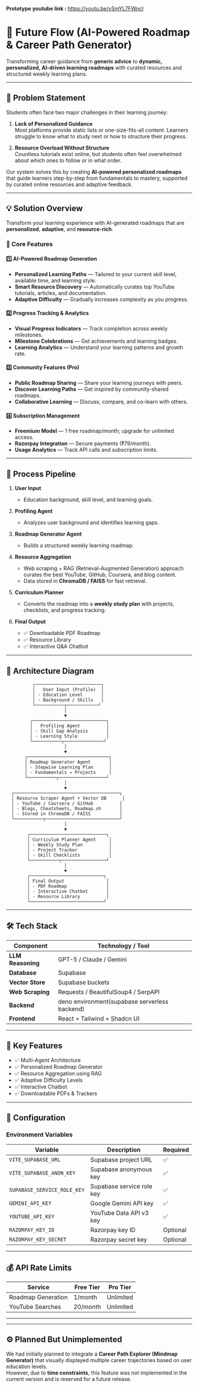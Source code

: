 **Prototype youtube link :**   https://youtu.be/vSmYL7FWncI


# 🚀 Future Flow (AI-Powered Roadmap & Career Path Generator)

Transforming career guidance from **generic advice** to **dynamic, personalized, AI-driven learning roadmaps** with curated resources and structured weekly learning plans.

---

## 🧠 Problem Statement

Students often face two major challenges in their learning journey:

1. **Lack of Personalized Guidance**  
   Most platforms provide static lists or one-size-fits-all content. Learners struggle to know what to study next or how to structure their progress.

2. **Resource Overload Without Structure**  
   Countless tutorials exist online, but students often feel overwhelmed about which ones to follow or in what order.

Our system solves this by creating **AI-powered personalized roadmaps** that guide learners step-by-step from fundamentals to mastery, supported by curated online resources and adaptive feedback.

---

## 💡 Solution Overview

Transform your learning experience with AI-generated roadmaps that are **personalized**, **adaptive**, and **resource-rich**.

### 🧭 Core Features

#### 1️⃣ AI-Powered Roadmap Generation
- **Personalized Learning Paths** — Tailored to your current skill level, available time, and learning style.  
- **Smart Resource Discovery** — Automatically curates top YouTube tutorials, articles, and documentation.  
- **Adaptive Difficulty** — Gradually increases complexity as you progress.

#### 2️⃣ Progress Tracking & Analytics
- **Visual Progress Indicators** — Track completion across weekly milestones.  
- **Milestone Celebrations** — Get achievements and learning badges.  
- **Learning Analytics** — Understand your learning patterns and growth rate.

#### 3️⃣ Community Features (Pro)
- **Public Roadmap Sharing** — Share your learning journeys with peers.  
- **Discover Learning Paths** — Get inspired by community-shared roadmaps.  
- **Collaborative Learning** — Discuss, compare, and co-learn with others.

#### 4️⃣ Subscription Management
- **Freemium Model** — 1 free roadmap/month; upgrade for unlimited access.  
- **Razorpay Integration** — Secure payments (₹79/month).  
- **Usage Analytics** — Track API calls and subscription limits.

---

## 🔄 Process Pipeline

1. **User Input**
   - Education background, skill level, and learning goals.

2. **Profiling Agent**
   - Analyzes user background and identifies learning gaps.

3. **Roadmap Generator Agent**
   - Builds a structured weekly learning roadmap.

4. **Resource Aggregation**
   - Web scraping + RAG (Retrieval-Augmented Generation) approach curates the best YouTube, GitHub, Coursera, and blog content.  
   - Data stored in **ChromaDB / FAISS** for fast retrieval.

5. **Curriculum Planner**
   - Converts the roadmap into a **weekly study plan** with projects, checklists, and progress tracking.

6. **Final Output**
   - ✅ Downloadable PDF Roadmap  
   - ✅ Resource Library  
   - ✅ Interactive Q&A Chatbot  

---

## 🧠 Architecture Diagram

```
          ┌─────────────────────────┐
          │   User Input (Profile)  │
          │ - Education Level       │
          │ - Background / Skills   │
          └───────────┬────────────┘
                      │
                      ▼
         ┌────────────────────────────┐
         │   Profiling Agent          │
         │ - Skill Gap Analysis       │
         │ - Learning Style           │
         └───────────┬───────────────┘
                      │
                      ▼
       ┌───────────────────────────────┐
       │ Roadmap Generator Agent       │
       │ - Stepwise Learning Plan      │
       │ - Fundamentals → Projects     │
       └───────────┬──────────────────┘
                      │
                      ▼
  ┌────────────────────────────────────────┐
  │ Resource Scraper Agent + Vector DB      │
  │ - YouTube / Coursera / GitHub          │
  │ - Blogs, Cheatsheets, Roadmap.sh       │
  │ - Stored in ChromaDB / FAISS           │
  └───────────┬────────────────────────────┘
                      │
                      ▼
        ┌─────────────────────────────┐
        │ Curriculum Planner Agent     │
        │ - Weekly Study Plan          │
        │ - Project Tracker            │
        │ - Skill Checklists           │
        └───────────┬─────────────────┘
                      │
                      ▼
        ┌────────────────────────────┐
        │ Final Output                │
        │ - PDF Roadmap               │
        │ - Interactive Chatbot       │
        │ - Resource Library          │
        └────────────────────────────┘
```

---

## 🛠️ Tech Stack

| Component | Technology / Tool |
|------------|------------------|
| **LLM Reasoning** | GPT-5 / Claude / Gemini |
| **Database** | Supabase |
| **Vector Store** | Supabase buckets |
| **Web Scraping** | Requests / BeautifulSoup4 / SerpAPI |
| **Backend** | deno environment(supabase serverless backend) |
| **Frontend** | React + Tailwind + Shadcn UI |

---

## 🌟 Key Features

- ✅ Multi-Agent Architecture  
- ✅ Personalized Roadmap Generator  
- ✅ Resource Aggregation using RAG  
- ✅ Adaptive Difficulty Levels  
- ✅ Interactive Chatbot  
- ✅ Downloadable PDFs & Trackers  

---

## 🔧 Configuration

### Environment Variables

| Variable | Description | Required |
|-----------|-------------|-----------|
| `VITE_SUPABASE_URL` | Supabase project URL | ✅ |
| `VITE_SUPABASE_ANON_KEY` | Supabase anonymous key | ✅ |
| `SUPABASE_SERVICE_ROLE_KEY` | Supabase service role key | ✅ |
| `GEMINI_API_KEY` | Google Gemini API key | ✅ |
| `YOUTUBE_API_KEY` | YouTube Data API v3 key | ✅ |
| `RAZORPAY_KEY_ID` | Razorpay key ID | Optional |
| `RAZORPAY_KEY_SECRET` | Razorpay secret key | Optional |

---

## 💰 API Rate Limits

| Service | Free Tier | Pro Tier |
|----------|------------|----------|
| Roadmap Generation | 1/month | Unlimited |
| YouTube Searches | 20/month | Unlimited |

---

---

## ⚙️ Planned But Unimplemented

We had initially planned to integrate a **Career Path Explorer (Mindmap Generator)** that visually displayed multiple career trajectories based on user education levels.  
However, due to **time constraints**, this feature was not implemented in the current version and is reserved for a future release.
